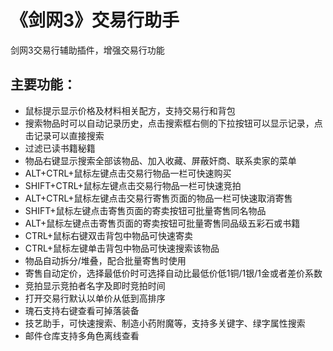 ﻿《剑网3》交易行助手
========

剑网3交易行辅助插件，增强交易行功能

主要功能：
---------

  * 鼠标提示显示价格及材料相关配方，支持交易行和背包
  * 搜索物品时可以自动记录历史，点击搜索框右侧的下拉按钮可以显示记录，点击记录可以直接搜索
  * 过滤已读书籍秘籍
  * 物品右键显示搜索全部该物品、加入收藏、屏蔽奸商、联系卖家的菜单
  * ALT+CTRL+鼠标左键点击交易行物品一栏可快速购买
  * SHIFT+CTRL+鼠标左键点击交易行物品一栏可快速竞拍
  * ALT+CTRL+鼠标左键点击交易行寄售页面的物品一栏可快速取消寄售
  * SHIFT+鼠标左键点击寄售页面的寄卖按钮可批量寄售同名物品
  * ALT+鼠标左键点击寄售页面的寄卖按钮可批量寄售同品级五彩石或书籍
  * CTRL+鼠标右键双击背包中物品可快速寄卖
  * CTRL+鼠标左键单击背包中物品可快速搜索该物品
  * 物品自动拆分/堆叠，配合批量寄售时使用
  * 寄售自动定价，选择最低价时可选择自动比最低价低1铜/1银/1金或者差价系数
  * 竞拍显示竞拍者名字及即时竞拍时间
  * 打开交易行默认以单价从低到高排序
  * 瑰石支持右键查看可掉落装备
  * 技艺助手，可快速搜索、制造小药附魔等，支持多关键字、绿字属性搜索
  * 邮件仓库支持多角色离线查看